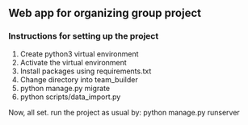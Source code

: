 ## Web app for organizing group project

### Instructions for setting up the project
1. Create python3 virtual environment
2. Activate the virtual environment
3. Install packages using requirements.txt
4. Change directory into team_builder
5. python manage.py migrate
6. python scripts/data_import.py

Now, all set. run the project as usual by: python manage.py runserver